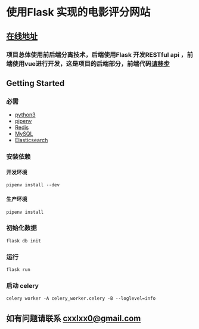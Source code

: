 # 使用Flask 实现的电影评分网站
## [在线地址](http://www.todayx.xyz)

### 项目总体使用前后端分离技术，后端使用Flask 开发RESTful api ，前端使用vue进行开发，这是项目的后端部分，前端代码[请移步](https://github.com/xxiaocheng/douban_movie_vue_front_end)


## Getting Started

### 必需
- [python3](https://www.python.org/)
- [pipenv](https://github.com/pypa/pipenv)
- [Redis](https://redis.io/)
- [MySQL](https://www.mysql.com/)
- [Elasticsearch](https://www.elastic.co/cn/elasticsearch)

### 安装依赖
#### 开发环境
```
pipenv install --dev
```
#### 生产环境
```
pipenv install
```
### 初始化数据
```
flask db init
```
### 运行
```
flask run
```
### 启动 celery
```
celery worker -A celery_worker.celery -B --loglevel=info
```

## 如有问题请联系 cxxlxx0@gmail.com
